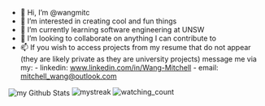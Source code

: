 - 👋 Hi, I’m @wangmitc
- 👀 I’m interested in creating cool and fun things
- 🌱 I’m currently learning software engineering at UNSW
- 💞️ I’m looking to collaborate on anything I can contribute to
- 📫 If you wish to access projects from my resume that do not appear (they are likely private as they are university projects) message me via my:
        - linkedin: www.linkedin.com/in/Wang-Mitchell 
        - email: mitchell_wang@outlook.com 
<!---
wangmitc/wangmitc is a ✨ special ✨ repository because its `README.md` (this file) appears on your GitHub profile.
You can click the Preview link to take a look at your changes.
--->
<img align="center" src="https://github-readme-stats.vercel.app/api?username=wangmitc&include_all_commits=true&count_private=true&show_icons=true&line_height=20&title_color=2B5BBD&icon_color=1124BB&text_color=A1A1A1&bg_color=0,000000,130F40" alt="my Github Stats"/>

<img src="https://github-readme-streak-stats.herokuapp.com/?user=wangmitc&theme=tokyonight" alt="mystreak"/>

<img src="https://widgetbite.com/stats/{random-guid}" alt="watching_count" />
